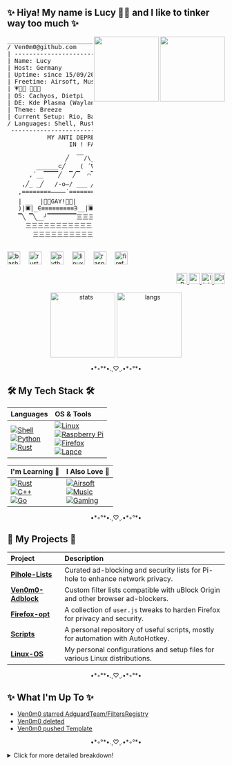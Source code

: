 <h2 align="left">✨ Hiya! My name is Lucy 🏳️‍⚧️ and I like to tinker way too much ✨</h2>

<div align="right">
 <img align="right" height="150" src="https://media1.tenor.com/m/V9oayDDz59IAAAAC/jinx-jinx-arcane.gif" />
 <img align="right" height="150" src="https://media1.tenor.com/m/Fdk1ZDpipXIAAAAd/guilty-gear-bridget.gif" />
</div>

<pre>
_______________________________________________________
/ Ven0m0@github.com                                     \
| -----------------------                               |
| Name: Lucy                                            |
| Host: Germany                                         |
| Uptime: since 15/09/2005                              |
| Freetime: Airsoft, Music, Gaming, Tinkering           |
| 💗💜💙 🩵🩷🤍                                         |
| OS: Cachyos, Dietpi                                   |
| DE: Kde Plasma (Wayland)                              |
| Theme: Breeze                                         |
| Current Setup: Rio, Bash, Fish, Firefox, Lapce        |
/ Languages: Shell, Rust, Python                        /
 -------------------------------------------------------
           MY ANTI DEPRESSANTS JUST KICKED
                 IN ! FANTASTIC !
                   __      _______ ______
                ╱    /\__/\       //     ╲╲
        ______⊂╱    ( ´∇`  )     // ⊃     ||╲ フ _.._
      ,´__▔▔▔▔╱  ▔╱▔  ⌒▔▔▔▔╱▔▔▔▔ 🡖▔ ▔▔▔▔▔🡖 ▔▔▔▔ |
    ,╱_ _╱   /-o—/ ___ ╱▔▔╱ ___/\  |     ▔ | /\__|
   ,========————´=============/⌒ ╲=/=======||🡖 ||
   | __  |🏳️‍🌈GAY!🏳️‍🌈|   __ "    |⌒| |/    ___/|  )╯
   )|🞕|_∈≡≡≡≡≡≡≡≡≡∋__|🞕|"  __|| ╯ ╯__ -‒‒‒‒‒┘  ╯
   ▔╲ ▔╲__╯▔▔▔▔▔▔▔▔三三三▔╲  ╲__╯ ▔▔     三三三三╯
     三三三三三三三三三三三三三三三三三三三三三三三三三三三三
       三三三三三三三三三三三三三三三三三三三三三三三三三三三三
</pre>

<br clear="both" />

<div align="left">
  <img src="https://cdn.jsdelivr.net/gh/devicons/devicon/icons/bash/bash-original.svg" height="30" alt="bash logo" />
  <img width="12" />
  <img src="https://raw.githubusercontent.com/devicons/devicon/refs/tags/v2.17.0/icons/rust/rust-original.svg" height="30" alt="rust logo" />
  <img width="12" />
  <img src="https://cdn.jsdelivr.net/gh/devicons/devicon/icons/python/python-original.svg" height="30" alt="python logo" />
  <img width="12" />
  <img src="https://cdn.jsdelivr.net/gh/devicons/devicon/icons/linux/linux-original.svg" height="30" alt="linux logo" />
  <img width="12" />
  <img src="https://cdn.jsdelivr.net/gh/devicons/devicon/icons/raspberrypi/raspberrypi-original.svg" height="30" alt="raspberrypi logo" />
  <img width="12" />
  <img src="https://cdn.jsdelivr.net/gh/devicons/devicon/icons/firefox/firefox-original.svg" height="30" alt="firefox logo" />
</div>

<br clear="both" />

<div align="right">
  <a href="https://github.com/Ven0m0" target="_blank">
    <img src="https://komarev.com/ghpvc/?username=Ven0m0" height="25" alt="Profile views"/>
  </a>
  <a href="https://youtube.com/@ven0m017" target="_blank">
    <img src="https://img.shields.io/static/v1?message=Youtube&logo=youtube&label=&color=FF0000&logoColor=white&labelColor=&style=for-the-badge" height="25" alt="youtube logo" />
  </a>
  <a href="https://linktr.ee/Ven0m0" target="_blank">
    <img src="https://img.shields.io/static/v1?message=Linktree&logo=linktree&label=&color=1de9b6&logoColor=white&labelColor=&style=for-the-badge" height="25" alt="linktree logo" />
  </a>
  <a href="https://www.last.fm/user/Ven0m0" target="_blank">
    <img src="https://img.shields.io/badge/last.fm-D51007?style=for-the-badge&logo=last.fm&logoColor=white" height="25" alt="last.fm"/>
  </a>
</div>

<br clear="both" />

<div align="center">
  <img src="https://github-readme-stats.vercel.app/api?username=Ven0m0&hide_title=true&hide_rank=false&show_icons=true&include_all_commits=true&count_private=true&disable_animations=true&theme=dark&hide_border=false" height="150" alt="stats" />
  <img src="https://github-readme-stats.vercel.app/api/top-langs?username=Ven0m0&locale=en&hide_title=true&layout=compact&card_width=320&langs_count=5&theme=dark&hide_border=false" height="150" alt="langs" />
</div>

<p align="center"> •*◦°*•.¸♡¸.•*◦°*• </p>

## 🛠️ My Tech Stack 🛠️

| Languages | OS & Tools |
| :--- | :--- |
| [![Shell](https://img.shields.io/badge/Shell-4EAA25?style=for-the-badge&logo=GNU%20Bash&logoColor=white)](https://www.gnu.org/software/bash/) <br> [![Python](https://img.shields.io/badge/Python-3776AB?style=for-the-badge&logo=python&logoColor=white)](https://www.python.org/) <br> [![Rust](https://img.shields.io/badge/Rust-000000?style=for-the-badge&logo=rust&logoColor=white)](https://www.rust-lang.org/) | [![Linux](https://img.shields.io/badge/Linux-FCC624?style=for-the-badge&logo=linux&logoColor=black)](https://www.linux.org/) <br> [![Raspberry Pi](https://img.shields.io/badge/Raspberry%20Pi-C51A4A?style=for-the-badge&logo=raspberry-pi&logoColor=white)](https://www.raspberrypi.org/) <br> [![Firefox](https://img.shields.io/badge/Firefox-FF7139?style=for-the-badge&logo=firefox-browser&logoColor=white)](https://www.mozilla.org/firefox/) <br> [![Lapce](https://img.shields.io/badge/Lapce-15AABF?style=for-the-badge&logo=lapce&logoColor=white)](https://lapce.dev/) |

| I'm Learning 💜 | I Also Love 💜 |
| :--- | :--- |
| [![Rust](https://img.shields.io/badge/Rust-000000?style=for-the-badge&logo=rust&logoColor=white)](https://www.rust-lang.org/) <br> [![C++](https://img.shields.io/badge/C%2B%2B-00599C?style=for-the-badge&logo=c%2B%2B&logoColor=white)](https://isocpp.org/) <br> [![Go](https://img.shields.io/badge/Go-00ADD8?style=for-the-badge&logo=go&logoColor=white)](https://golang.org/) | [![Airsoft](https://img.shields.io/badge/Airsoft-008000?style=for-the-badge&logo=airsoft&logoColor=white)]() <br> [![Music](https://img.shields.io/badge/Music-1DB954?style=for-the-badge&logo=spotify&logoColor=white)](https://www.spotify.com/) <br> [![Gaming](https://img.shields.io/badge/Gaming-9146FF?style=for-the-badge&logo=twitch&logoColor=white)](https://www.twitch.tv/) |

<p align="center"> •*◦°*•.¸♡¸.•*◦°*• </p>

## 🚀 My Projects 🚀

| Project | Description |
| :--- | :--- |
| **[Pihole-Lists](https://github.com/Ven0m0/Pihole-Lists)** | Curated ad-blocking and security lists for Pi-hole to enhance network privacy. |
| **[Ven0m0-Adblock](https://github.com/Ven0m0/Ven0m0-Adblock)** | Custom filter lists compatible with uBlock Origin and other browser ad-blockers. |
| **[Firefox-opt](https://github.com/Ven0m0/Firefox-opt)** | A collection of `user.js` tweaks to harden Firefox for privacy and security. |
| **[Scripts](https://github.com/Ven0m0/Scripts)** | A personal repository of useful scripts, mostly for automation with AutoHotkey. |
| **[Linux-OS](https://github.com/Ven0m0/Linux-OS)** | My personal configurations and setup files for various Linux distributions. |

<p align="center"> •*◦°*•.¸♡¸.•*◦°*• </p>

## ✨ What I'm Up To ✨

- [Ven0m0 starred AdguardTeam/FiltersRegistry](https://github.com/AdguardTeam/FiltersRegistry)
- [Ven0m0 deleted](https://github.com/Ven0m0/Template/compare/b7936cbe29...0000000000)
- [Ven0m0 pushed Template](https://github.com/Ven0m0/Template/compare/db1ec522bf...cae62ac903)

<p align="center"> •*◦°*•.¸♡¸.•*◦°*• </p>

<details>
  <summary>Click for more detailed breakdown!</summary>
  <div align="center">
    <img src="metrics.classic.svg" alt="Metrics" width="100%" />
  </div>
</details>
